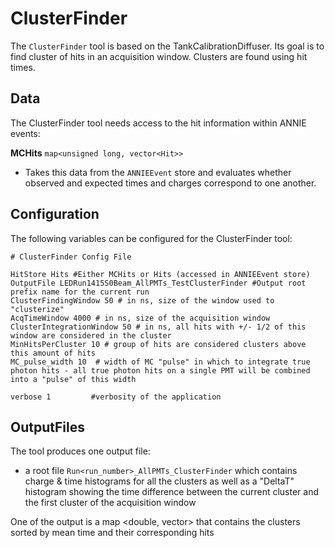 # ClusterFinder

The `ClusterFinder` tool is based on the TankCalibrationDiffuser. Its goal is to find cluster of hits in an acquisition window.
Clusters are found using hit times.

## Data

The ClusterFinder tool needs access to the hit information within ANNIE events:

**MCHits** `map<unsigned long, vector<Hit>>`
* Takes this data from the `ANNIEEvent` store and evaluates whether observed and expected times and charges correspond to one another.

## Configuration

The following variables can be configured for the ClusterFinder tool:

```
# ClusterFinder Config File

HitStore Hits #Either MCHits or Hits (accessed in ANNIEEvent store)
OutputFile LEDRun1415S0Beam_AllPMTs_TestClusterFinder #Output root prefix name for the current run
ClusterFindingWindow 50 # in ns, size of the window used to "clusterize"
AcqTimeWindow 4000 # in ns, size of the acquisition window
ClusterIntegrationWindow 50 # in ns, all hits with +/- 1/2 of this window are considered in the cluster
MinHitsPerCluster 10 # group of hits are considered clusters above this amount of hits
MC_pulse_width 10  # width of MC "pulse" in which to integrate true photon hits - all true photon hits on a single PMT will be combined into a "pulse" of this width

verbose 1         #verbosity of the application

```

## OutputFiles

The tool produces one output file:
* a root file `Run<run_number>_AllPMTs_ClusterFinder` which contains charge & time histograms for all the clusters as well as a "DeltaT" histogram showing the time difference between the current cluster and the first cluster of the acquisition window

One of the output is a map <double, vector<Hit>> that contains the clusters sorted by mean time and their corresponding hits
